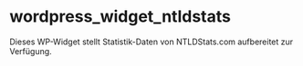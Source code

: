 # wordpress_widget_ntldstats
Dieses WP-Widget stellt Statistik-Daten von NTLDStats.com aufbereitet zur Verfügung.
